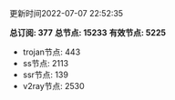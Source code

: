 更新时间2022-07-07 22:52:35

**总订阅: 377**
**总节点: 15233**
**有效节点: 5225**
- trojan节点: 443
- ss节点: 2113
- ssr节点: 139
- v2ray节点: 2530
